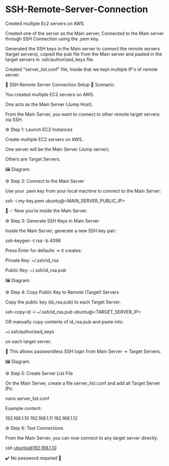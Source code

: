 # SSH-Remote-Server-Connection

Created multiple Ec2 servers on AWS

Created one of the server as the Main server, Connected to the Main server through SSH Connection using the .pem key.

Generated the SSH keys in the Main server to connect the remote servers (target servers), copied the pub file from the Main server and pasted in the target servers in .ssh/authorized_keys file.

Created "server_list.conf" file, Inside that we kept multiple IP's of remote server.

🔐 SSH Remote Server Connection Setup
📌 Scenario:

You created multiple EC2 servers on AWS.

One acts as the Main Server (Jump Host).

From the Main Server, you want to connect to other remote target servers via SSH.

⚙️ Step 1: Launch EC2 Instances

Create multiple EC2 servers on AWS.

One server will be the Main Server (Jump server).

Others are Target Servers.

🖼️ Diagram:

⚙️ Step 2: Connect to the Main Server

Use your .pem key from your local machine to connect to the Main Server:

ssh -i my-key.pem ubuntu@<MAIN_SERVER_PUBLIC_IP>


🔑 ✅ Now you’re inside the Main Server.

⚙️ Step 3: Generate SSH Keys in Main Server

Inside the Main Server, generate a new SSH key pair:

ssh-keygen -t rsa -b 4096


Press Enter for defaults → it creates:

Private Key: ~/.ssh/id_rsa

Public Key: ~/.ssh/id_rsa.pub

🖼️ Diagram:

⚙️ Step 4: Copy Public Key to Remote (Target) Servers

Copy the public key (id_rsa.pub) to each Target Server.

ssh-copy-id -i ~/.ssh/id_rsa.pub ubuntu@<TARGET_SERVER_IP>


OR manually copy contents of id_rsa.pub and paste into:

~/.ssh/authorized_keys


on each target server.

🔑 This allows passwordless SSH login from Main Server → Target Servers.

🖼️ Diagram:

⚙️ Step 5: Create Server List File

On the Main Server, create a file server_list.conf and add all Target Server IPs:

nano server_list.conf


Example content:

192.168.1.10
192.168.1.11
192.168.1.12

⚙️ Step 6: Test Connections

From the Main Server, you can now connect to any target server directly:

ssh ubuntu@192.168.1.10


✔️ No password required 🚀
